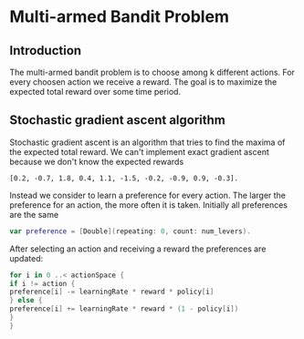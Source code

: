 #  Multi-armed Bandit Problem

## Introduction

The multi-armed bandit problem is to choose among k different actions. For every choosen action we receive a reward. The goal is to maximize the expected total reward over some time period.

## Stochastic gradient ascent algorithm
Stochastic gradient ascent is an algorithm that tries to find the maxima of the expected total reward. We can't implement exact gradient ascent because we don't know the expected rewards
```
[0.2, -0.7, 1.8, 0.4, 1.1, -1.5, -0.2, -0.9, 0.9, -0.3].
```
Instead we consider to learn a preference for every action. The larger the preference for an action, the more often it is taken. Initially all preferences are the same
```swift
var preference = [Double](repeating: 0, count: num_levers).
```

After selecting an action and receiving a reward the preferences are updated:
```swift
for i in 0 ..< actionSpace {
if i != action {
preference[i] -= learningRate * reward * policy[i]
} else {
preference[i] += learningRate * reward * (1 - policy[i])
}
}
```
